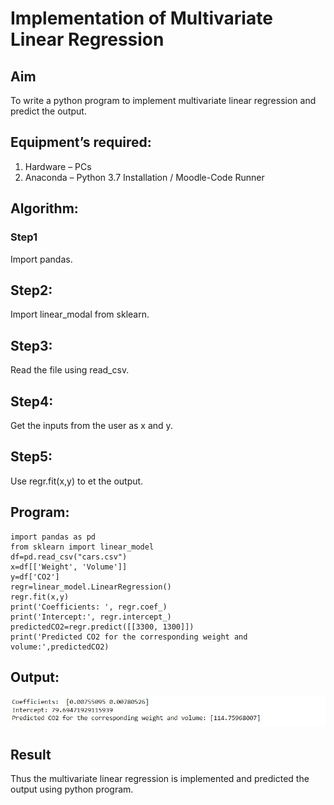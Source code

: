 # Implementation of Multivariate Linear Regression
## Aim
To write a python program to implement multivariate linear regression and predict the output.
## Equipment’s required:
1.	Hardware – PCs
2.	Anaconda – Python 3.7 Installation / Moodle-Code Runner
## Algorithm:
### Step1
Import pandas.

## Step2:
Import linear_modal from sklearn.

## Step3:
Read the file using read_csv.

## Step4:
Get the inputs from the user as x and y.

## Step5:
Use regr.fit(x,y) to et the output.

## Program:

```
import pandas as pd
from sklearn import linear_model
df=pd.read_csv("cars.csv")
x=df[['Weight', 'Volume']]
y=df['CO2']
regr=linear_model.LinearRegression()
regr.fit(x,y)
print('Coefficients: ', regr.coef_)
print('Intercept:', regr.intercept_)
predictedCO2=regr.predict([[3300, 1300]])
print('Predicted CO2 for the corresponding weight and volume:',predictedCO2)
```
## Output:
![output](multivariate.jpeg)

## Result
Thus the multivariate linear regression is implemented and predicted the output using python program.